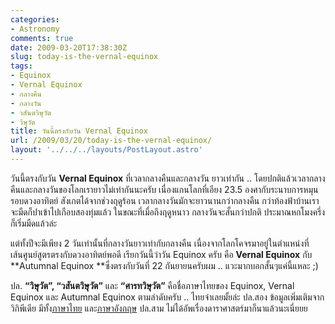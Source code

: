```yaml
---
categories:
- Astronomy
comments: true
date: 2009-03-20T17:38:30Z
slug: today-is-the-vernal-equinox
tags:
- Equinox
- Vernal Equinox
- กลางคืน
- กลางวัน
- วสันตวิษุวัต
- วิษุวัต
title: วันนี้ตรงกับวัน Vernal Equinox
url: /2009/03/20/today-is-the-vernal-equinox/
layout: '../../../layouts/PostLayout.astro'
---
```


วันนี้ตรงกับวัน **Vernal Equinox** ที่เวลากลางคืนและกลางวัน ยาวเท่ากัน .. โดยปกติแล้วเวลากลางคืนและกลางวันของโลกเรายาวไม่เท่ากันนะครับ เนื่องแกนโลกที่เอียง 23.5 องศากับระนาบการหมุนรอบดวงอาทิตย์ สังเกตได้จากช่วงฤดูร้อน เวลากลางวันมักจะยาวนานกว่ากลางคืน กว่าท้องฟ้าบ้านเราจะมืดก็ปาเข้าไปเกือบสองทุ่มแล้ว ในขณะที่เมื่อถึงฤดูหนาว กลางวันจะสั้นกว่าปกติ ประมาณหกโมงครึ่งก็เริ่มมืดแล้วล่ะ



แต่ทั้งปีจะมีเพียง 2 วันเท่านั้นที่กลางวันยาวเท่ากับกลางคืน เนื่องจากโลกโคจรมาอยู่ในตำแหน่งที่เส้นศูนย์สูตรตรงกับดวงอาทิตย์พอดี เรียกวันนี้ว่าวัน Equinox ครับ คือ **Vernal Equinox** กับ **Autumnal Equinox **ซึ่งตรงกับวันที่ 22 กันยายนครับผม .. แวะมากบอกสั้นๆแค่นี้แหละ ;)



ปล. **“วิษุวัต”, “วสันตวิษุวัต”** และ **“ศารทวิษุวัต”** คือชื่อภาษาไทยของ Equinox, Vernal Equinox และ Autumnal Equinox ตามลำดับครับ .. ไทยจ๋าเลยมั้ยล่ะ
ปล.สอง ข้อมูลเพิ่มเติมจากวิกิพีเดีย มีทั้ง[ภาษาไทย](http://th.wikipedia.org/wiki/%E0%B8%A7%E0%B8%B4%E0%B8%A9%E0%B8%B8%E0%B8%A7%E0%B8%B1%E0%B8%95) และ[ภาษาอังกฤษ](http://en.wikipedia.org/wiki/Equinox)
ปล.สาม ไม่ได้อัพเรื่องดาราศาสตร์มาก็นาแล้วนะเนี่ยยย
